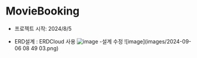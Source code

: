 # MovieBooking
- 프로젝트 시작: 2024/8/5

- ERD설계 : ERDCloud 사용
![image](https://github.com/user-attachments/assets/b5633028-dc6b-4eba-b826-7f3d5c09938d)
-설계 수정
![image](images/2024-09-06 08 49 03.png)
